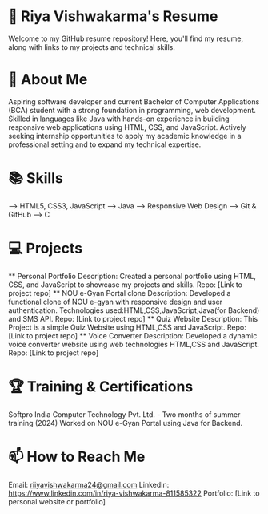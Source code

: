 # 💼 Riya Vishwakarma's Resume
Welcome to my GitHub resume repository! Here, you'll find my resume, along with links to my projects and technical skills.

# 📝 About Me
Aspiring software developer and current Bachelor of Computer Applications (BCA) student with a strong foundation in programming, web development. Skilled in languages like Java with hands-on experience in building responsive web applications using HTML, CSS, and JavaScript. Actively seeking internship opportunities to apply my academic knowledge in a professional setting and to expand my technical expertise.

# 📚 Skills
--> HTML5, CSS3, JavaScript 
--> Java --> Responsive Web Design 
--> Git & GitHub 
--> C

# 💻 Projects
** Personal Portfolio Description: Created a personal portfolio using HTML, CSS, and JavaScript to showcase my projects and skills. Repo: [Link to project repo]
** NOU e-Gyan Portal clone Description: Developed a functional clone of NOU e-gyan with responsive design and user authentication. Technologies used:HTML,CSS,JavaScript,Java(for Backend) and SMS API. Repo: [Link to project repo]
** Quiz Website Description: This Project is a simple Quiz Website using HTML,CSS and JavaScript.
Repo: [Link to project repo]
** Voice Converter Description: Developed a dynamic voice converter website using web technologies HTML,CSS and JavaScript. 
Repo: [Link to project repo]
# 🏆 Training & Certifications
Softpro India Computer Technology Pvt. Ltd. - Two months of summer training (2024) Worked on NOU e-Gyan Portal using Java for Backend.

# 📫 How to Reach Me
Email: riiyavishwakarma24@gmail.com LinkedIn: https://www.linkedin.com/in/riya-vishwakarma-811585322
Portfolio: [Link to personal website or portfolio]
